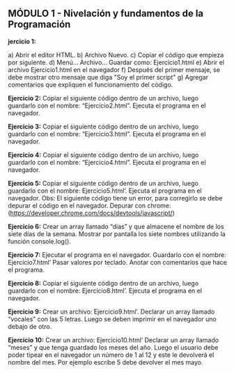 ##                                            MÓDULO 1 - Nivelación y fundamentos de la Programación
**jercicio 1:**

a) Abrir el editor HTML.
b) Archivo Nuevo.
c) Copiar el código que empieza por <!DOCTYPE html> siguiente.
d) Menú... Archivo... Guardar como: Ejercicio1.html
e) Abrir el archivo Ejercicio1.html en el navegador
f) Después del primer mensaje, se debe mostrar otro mensaje que diga "Soy el primer
script"
g) Agregar comentarios que expliquen el funcionamiento del código.


**Ejercicio 2:**
Copiar el siguiente código dentro de un archivo, luego guardarlo con el nombre:
“Ejercicio2.html”. Ejecuta el programa en el navegador.


**Ejercicio 3:**
Copiar el siguiente código dentro de un archivo, luego guardarlo con el nombre:
“Ejercicio3.html”. Ejecuta el programa en el navegador.


**Ejercicio 4:**
Copiar el siguiente código dentro de un archivo, luego guardarlo con el nombre:
“Ejercicio4.html”. Ejecuta el programa en el navegador.


**Ejercicio 5:**
Copiar el siguiente código dentro de un archivo, luego guardarlo con el nombre:
Ejercicio5.html’. Ejecuta el programa en el navegador.
Obs: El siguiente código tiene un error, para corregirlo se debe depurar el código en el
navegador.
Depurar con chrome: (https://developer.chrome.com/docs/devtools/javascript/)


**Ejercicio 6:**
Crear un array llamado “dias” y que almacene el nombre de los siete días de la semana.
Mostrar por pantalla los siete nombres utilizando la función console.log().


**Ejercicio 7:**
Ejecutar el programa en el navegador. Guardarlo con el nombre: Ejercicio7.html’ Pasar
valores por teclado. Anotar con comentarios que hace el programa.


**Ejercicio 8:**
Copiar el siguiente código dentro de un archivo, luego guardarlo con el nombre:
Ejercicio8.html’. Ejecuta el programa en el navegador.


**Ejercicio 9:**
Crear un archivo: Ejercicio9.html’. Declarar un array llamado “vocales” con las 5 letras.
Luego se deben imprimir en el navegador uno debajo de otro.


**Ejercicio 10:**
Crear un archivo: Ejercicio10.html’ Declarar un array llamado “meses” y que tenga
guardado los meses del año. Luego el usuario debe poder tipear en el navegador un
número de 1 al 12 y este le devolverá el nombre del mes. Por ejemplo escribe 5 debe
devolver el mes mayo.
